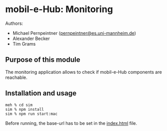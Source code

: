 # mobil-e-Hub: Monitoring
Authors: 
- Michael Pernpeintner (pernpeintner@es.uni-mannheim.de)
- Alexander Becker
- Tim Grams

## Purpose of this module
The monitoring application allows to check if mobil-e-Hub components are reachable.

## Installation and usage
```shell script
meh % cd sim
sim % npm install
sim % npm run start:mac
```

Before running, the base-url has to be set in the [index.html](https://github.com/mobil-e-hub/meh/blob/master/monitoring/src/index.html) file.
